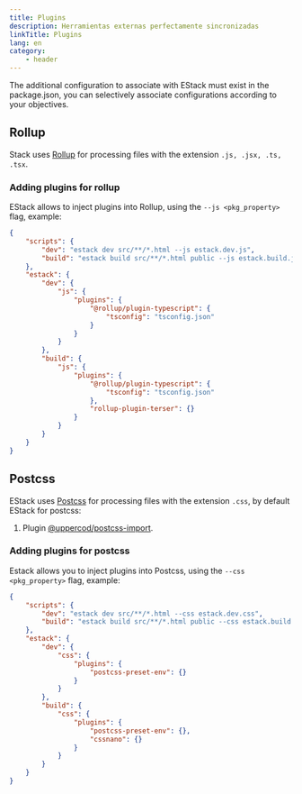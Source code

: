 ```yaml
---
title: Plugins
description: Herramientas externas perfectamente sincronizadas
linkTitle: Plugins
lang: en
category:
    - header
---
```


The additional configuration to associate with EStack must exist in the package.json, you can selectively associate configurations according to your objectives.

## Rollup

Stack uses [Rollup](https://rollupjs.org/guide/en/) for processing files with the extension `.js, .jsx, .ts, .tsx`.

### Adding plugins for rollup

EStack allows to inject plugins into Rollup, using the `--js <pkg_property>` flag, example:

```json
{
    "scripts": {
        "dev": "estack dev src/**/*.html --js estack.dev.js",
        "build": "estack build src/**/*.html public --js estack.build.js"
    },
    "estack": {
        "dev": {
            "js": {
                "plugins": {
                    "@rollup/plugin-typescript": {
                        "tsconfig": "tsconfig.json"
                    }
                }
            }
        },
        "build": {
            "js": {
                "plugins": {
                    "@rollup/plugin-typescript": {
                        "tsconfig": "tsconfig.json"
                    },
                    "rollup-plugin-terser": {}
                }
            }
        }
    }
}
```

## Postcss

EStack uses [Postcss](http://postcss.org/) for processing files with the extension `.css`, by default EStack for postcss:

1. Plugin [@uppercod/postcss-import](https://github.com/UpperCod/postcss-import).

### Adding plugins for postcss

Estack allows you to inject plugins into Postcss, using the `--css <pkg_property>` flag, example:

```json
{
    "scripts": {
        "dev": "estack dev src/**/*.html --css estack.dev.css",
        "build": "estack build src/**/*.html public --css estack.build.css"
    },
    "estack": {
        "dev": {
            "css": {
                "plugins": {
                    "postcss-preset-env": {}
                }
            }
        },
        "build": {
            "css": {
                "plugins": {
                    "postcss-preset-env": {},
                    "cssnano": {}
                }
            }
        }
    }
}
```
